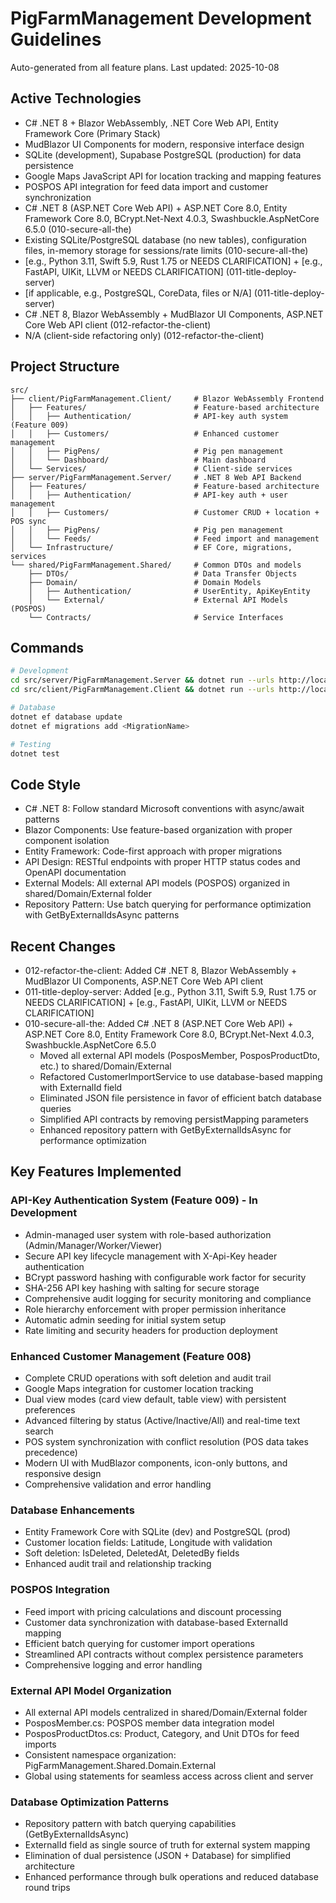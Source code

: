 # PigFarmManagement Development Guidelines

Auto-generated from all feature plans. Last updated: 2025-10-08

## Active Technologies
- C# .NET 8 + Blazor WebAssembly, .NET Core Web API, Entity Framework Core (Primary Stack)
- MudBlazor UI Components for modern, responsive interface design
- SQLite (development), Supabase PostgreSQL (production) for data persistence
- Google Maps JavaScript API for location tracking and mapping features
- POSPOS API integration for feed data import and customer synchronization
- C# .NET 8 (ASP.NET Core Web API) + ASP.NET Core 8.0, Entity Framework Core 8.0, BCrypt.Net-Next 4.0.3, Swashbuckle.AspNetCore 6.5.0 (010-secure-all-the)
- Existing SQLite/PostgreSQL database (no new tables), configuration files, in-memory storage for sessions/rate limits (010-secure-all-the)
- [e.g., Python 3.11, Swift 5.9, Rust 1.75 or NEEDS CLARIFICATION] + [e.g., FastAPI, UIKit, LLVM or NEEDS CLARIFICATION] (011-title-deploy-server)
- [if applicable, e.g., PostgreSQL, CoreData, files or N/A] (011-title-deploy-server)
- C# .NET 8, Blazor WebAssembly + MudBlazor UI Components, ASP.NET Core Web API client (012-refactor-the-client)
- N/A (client-side refactoring only) (012-refactor-the-client)

## Project Structure
```
src/
├── client/PigFarmManagement.Client/     # Blazor WebAssembly Frontend
│   ├── Features/                        # Feature-based architecture
│   │   ├── Authentication/              # API-key auth system (Feature 009)
│   │   ├── Customers/                   # Enhanced customer management
│   │   ├── PigPens/                     # Pig pen management
│   │   └── Dashboard/                   # Main dashboard
│   └── Services/                        # Client-side services
├── server/PigFarmManagement.Server/     # .NET 8 Web API Backend
│   ├── Features/                        # Feature-based architecture
│   │   ├── Authentication/              # API-key auth + user management
│   │   ├── Customers/                   # Customer CRUD + location + POS sync
│   │   ├── PigPens/                     # Pig pen management
│   │   └── Feeds/                       # Feed import and management
│   └── Infrastructure/                  # EF Core, migrations, services
└── shared/PigFarmManagement.Shared/     # Common DTOs and models
    ├── DTOs/                            # Data Transfer Objects
    ├── Domain/                          # Domain Models
    │   ├── Authentication/              # UserEntity, ApiKeyEntity
    │   └── External/                    # External API Models (POSPOS)
    └── Contracts/                       # Service Interfaces
```

## Commands
```bash
# Development
cd src/server/PigFarmManagement.Server && dotnet run --urls http://localhost:5000
cd src/client/PigFarmManagement.Client && dotnet run --urls http://localhost:7000

# Database
dotnet ef database update
dotnet ef migrations add <MigrationName>

# Testing
dotnet test
```

## Code Style
- C# .NET 8: Follow standard Microsoft conventions with async/await patterns
- Blazor Components: Use feature-based organization with proper component isolation
- Entity Framework: Code-first approach with proper migrations
- API Design: RESTful endpoints with proper HTTP status codes and OpenAPI documentation
- External Models: All external API models (POSPOS) organized in shared/Domain/External folder
- Repository Pattern: Use batch querying for performance optimization with GetByExternalIdsAsync patterns

## Recent Changes
- 012-refactor-the-client: Added C# .NET 8, Blazor WebAssembly + MudBlazor UI Components, ASP.NET Core Web API client
- 011-title-deploy-server: Added [e.g., Python 3.11, Swift 5.9, Rust 1.75 or NEEDS CLARIFICATION] + [e.g., FastAPI, UIKit, LLVM or NEEDS CLARIFICATION]
- 010-secure-all-the: Added C# .NET 8 (ASP.NET Core Web API) + ASP.NET Core 8.0, Entity Framework Core 8.0, BCrypt.Net-Next 4.0.3, Swashbuckle.AspNetCore 6.5.0
  - Moved all external API models (PosposMember, PosposProductDto, etc.) to shared/Domain/External
  - Refactored CustomerImportService to use database-based mapping with ExternalId field
  - Eliminated JSON file persistence in favor of efficient batch database queries
  - Simplified API contracts by removing persistMapping parameters
  - Enhanced repository pattern with GetByExternalIdsAsync for performance optimization

## Key Features Implemented
### API-Key Authentication System (Feature 009) - In Development
- Admin-managed user system with role-based authorization (Admin/Manager/Worker/Viewer)
- Secure API key lifecycle management with X-Api-Key header authentication
- BCrypt password hashing with configurable work factor for security
- SHA-256 API key hashing with salting for secure storage
- Comprehensive audit logging for security monitoring and compliance
- Role hierarchy enforcement with proper permission inheritance
- Automatic admin seeding for initial system setup
- Rate limiting and security headers for production deployment

### Enhanced Customer Management (Feature 008)
- Complete CRUD operations with soft deletion and audit trail
- Google Maps integration for customer location tracking
- Dual view modes (card view default, table view) with persistent preferences
- Advanced filtering by status (Active/Inactive/All) and real-time text search
- POS system synchronization with conflict resolution (POS data takes precedence)
- Modern UI with MudBlazor components, icon-only buttons, and responsive design
- Comprehensive validation and error handling

### Database Enhancements
- Entity Framework Core with SQLite (dev) and PostgreSQL (prod)
- Customer location fields: Latitude, Longitude with validation
- Soft deletion: IsDeleted, DeletedAt, DeletedBy fields
- Enhanced audit trail and relationship tracking

### POSPOS Integration
- Feed import with pricing calculations and discount processing
- Customer data synchronization with database-based ExternalId mapping
- Efficient batch querying for customer import operations
- Streamlined API contracts without complex persistence parameters
- Comprehensive logging and error handling

### External API Model Organization
- All external API models centralized in shared/Domain/External folder
- PosposMember.cs: POSPOS member data integration model
- PosposProductDtos.cs: Product, Category, and Unit DTOs for feed imports
- Consistent namespace organization: PigFarmManagement.Shared.Domain.External
- Global using statements for seamless access across client and server

### Database Optimization Patterns
- Repository pattern with batch querying capabilities (GetByExternalIdsAsync)
- ExternalId field as single source of truth for external system mapping
- Elimination of dual persistence (JSON + Database) for simplified architecture
- Enhanced performance through bulk operations and reduced database round trips

<!-- MANUAL ADDITIONS START -->
<!-- MANUAL ADDITIONS END -->
